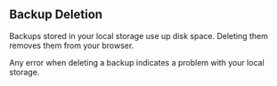 ## Backup Deletion

Backups stored in your local storage use up disk space. Deleting them removes them from your browser.

Any error when deleting a backup indicates a problem with your local storage.
